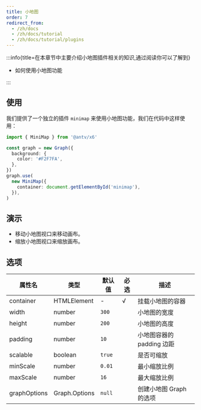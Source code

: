 ```yaml
---
title: 小地图
order: 7
redirect_from:
  - /zh/docs
  - /zh/docs/tutorial
  - /zh/docs/tutorial/plugins
---
```


:::info{title=在本章节中主要介绍小地图插件相关的知识,通过阅读你可以了解到}

- 如何使用小地图功能

:::

## 使用

我们提供了一个独立的插件 `minimap` 来使用小地图功能，我们在代码中这样使用：

```ts
import { MiniMap } from '@antv/x6'

const graph = new Graph({
  background: {
    color: '#F2F7FA',
  },
})
graph.use(
  new MiniMap({
    container: document.getElementById('minimap'),
  }),
)
```

## 演示

- 移动小地图视口来移动画布。
- 缩放小地图视口来缩放画布。

<code id="plugin-minimap" src="@/src/tutorial/plugins/minimap/index.tsx"></code>

## 选项

| 属性名       | 类型          | 默认值 | 必选 | 描述                      |
|--------------|---------------|--------|------|-------------------------|
| container    | HTMLElement   | -      | √    | 挂载小地图的容器          |
| width        | number        | `300`  |      | 小地图的宽度              |
| height       | number        | `200`  |      | 小地图的高度              |
| padding      | number        | `10`   |      | 小地图容器的 padding 边距 |
| scalable     | boolean       | `true` |      | 是否可缩放                |
| minScale     | number        | `0.01` |      | 最小缩放比例              |
| maxScale     | number        | `16`   |      | 最大缩放比例              |
| graphOptions | Graph.Options | `null` |      | 创建小地图 Graph 的选项   |
